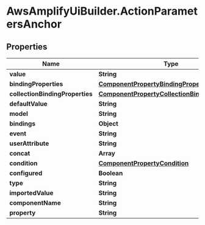 # AwsAmplifyUiBuilder.ActionParametersAnchor

## Properties

Name | Type | Description | Notes
------------ | ------------- | ------------- | -------------
**value** | **String** |  | [optional] 
**bindingProperties** | [**ComponentPropertyBindingProperties**](ComponentPropertyBindingProperties.md) |  | [optional] 
**collectionBindingProperties** | [**ComponentPropertyCollectionBindingProperties**](ComponentPropertyCollectionBindingProperties.md) |  | [optional] 
**defaultValue** | **String** |  | [optional] 
**model** | **String** |  | [optional] 
**bindings** | **Object** |  | [optional] 
**event** | **String** |  | [optional] 
**userAttribute** | **String** |  | [optional] 
**concat** | **Array** |  | [optional] 
**condition** | [**ComponentPropertyCondition**](ComponentPropertyCondition.md) |  | [optional] 
**configured** | **Boolean** |  | [optional] 
**type** | **String** |  | [optional] 
**importedValue** | **String** |  | [optional] 
**componentName** | **String** |  | [optional] 
**property** | **String** |  | [optional] 


